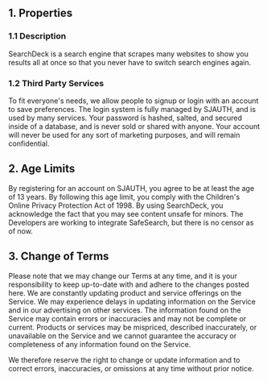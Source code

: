 ## 1. Properties
### 1.1 Description 
SearchDeck is a search engine that scrapes many websites to show you results all at once so that you never have to switch search engines again.
### 1.2 Third Party Services
To fit everyone's needs, we allow people to signup or login with an account to save preferences. The login system is fully managed by SJAUTH, and is used by many services. Your password is hashed, salted, and secured inside of a database, and is never sold or shared with anyone. Your account will never be used for any sort of marketing purposes, and will remain confidential.

## 2. Age Limits
By registering for an account on SJAUTH, you agree to be at least the age of 13 years. By following this age limit, you comply with the Children's Online Privacy Protection Act of 1998. By using SearchDeck, you acknowledge the fact that you may see content unsafe for minors. The Developers are working to integrate SafeSearch, but there is no censor as of now.

## 3. Change of Terms
Please note that we may change our Terms at any time, and it is your responsibility to keep up-to-date with and adhere to the changes posted here. We are constantly updating product and service offerings on the Service. We may experience delays in updating information on the Service and in our advertising on other services. The information found on the Service may contain errors or inaccuracies and may not be complete or current. Products or services may be mispriced, described inaccurately, or unavailable on the Service and we cannot guarantee the accuracy or completeness of any information found on the Service.

We therefore reserve the right to change or update information and to correct errors, inaccuracies, or omissions at any time without prior notice.

